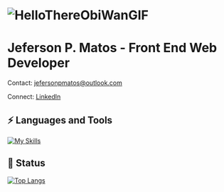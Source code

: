 # ![HelloThereObiWanGIF](https://user-images.githubusercontent.com/92311057/184691301-d843755e-332c-406f-a964-18a402cbb16f.gif)

# Jeferson P. Matos - Front End Web Developer

Contact: jefersonpmatos@outlook.com

Connect: [LinkedIn](https://www.linkedin.com/in/jefersonpmatos/ "LinkedIn")

## ⚡ Languages and Tools
[![My Skills](https://skillicons.dev/icons?i=ts,react,nextjs,tailwind,styledcomponents,nodejs)](https://skillicons.dev)

## 🦖 Status
[![Top Langs](https://github-readme-stats.vercel.app/api/top-langs/?username=jefersonPMatos&theme=dark&&layout=compact)](https://github.com/jefersonPMatos/jefersonPMatos/edit/master/README.md)



